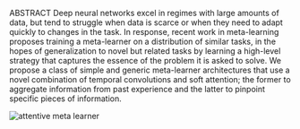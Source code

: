ABSTRACT
Deep neural networks excel in regimes with large amounts of data, but tend to
struggle when data is scarce or when they need to adapt quickly to changes in the
task. In response, recent work in meta-learning proposes training a meta-learner
on a distribution of similar tasks, in the hopes of generalization to novel but related
tasks by learning a high-level strategy that captures the essence of the problem it is
asked to solve. We propose a class of simple and generic meta-learner architectures that
use a novel combination of temporal convolutions and soft attention; the former to
aggregate information from past experience and the latter to pinpoint specific pieces
of information. 

![attentive meta learner](https://github.com/fandulu/paper-notes)
